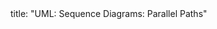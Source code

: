 <frontmatter>
title: "UML: Sequence Diagrams: Parallel Paths"
</frontmatter>

<include src="unit-inPage-asFlat.md" boilerplate />
